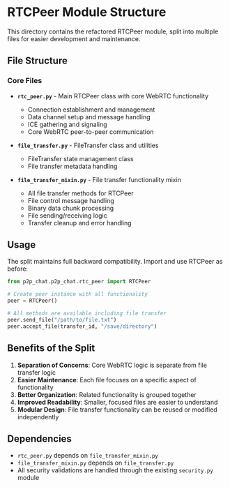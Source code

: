 # RTCPeer Module Structure

This directory contains the refactored RTCPeer module, split into multiple files for easier development and maintenance.

## File Structure

### Core Files

- **`rtc_peer.py`** - Main RTCPeer class with core WebRTC functionality
  - Connection establishment and management
  - Data channel setup and message handling
  - ICE gathering and signaling
  - Core WebRTC peer-to-peer communication

- **`file_transfer.py`** - FileTransfer class and utilities
  - FileTransfer state management class
  - File transfer metadata handling

- **`file_transfer_mixin.py`** - File transfer functionality mixin
  - All file transfer methods for RTCPeer
  - File control message handling
  - Binary data chunk processing
  - File sending/receiving logic
  - Transfer cleanup and error handling

## Usage

The split maintains full backward compatibility. Import and use RTCPeer as before:

```python
from p2p_chat.p2p_chat.rtc_peer import RTCPeer

# Create peer instance with all functionality
peer = RTCPeer()

# All methods are available including file transfer
peer.send_file("/path/to/file.txt")
peer.accept_file(transfer_id, "/save/directory")
```

## Benefits of the Split

1. **Separation of Concerns**: Core WebRTC logic is separate from file transfer logic
2. **Easier Maintenance**: Each file focuses on a specific aspect of functionality
3. **Better Organization**: Related functionality is grouped together
4. **Improved Readability**: Smaller, focused files are easier to understand
5. **Modular Design**: File transfer functionality can be reused or modified independently

## Dependencies

- `rtc_peer.py` depends on `file_transfer_mixin.py`
- `file_transfer_mixin.py` depends on `file_transfer.py`
- All security validations are handled through the existing `security.py` module 